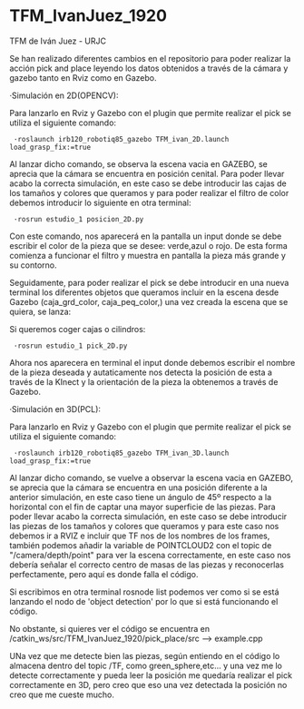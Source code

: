 # TFM_IvanJuez_1920
TFM de Iván Juez - URJC

Se han realizado diferentes cambios en el repositorio para poder realizar la acción pick and place leyendo los datos obtenidos a través de la cámara y gazebo tanto en Rviz como en Gazebo.

·Simulación en 2D(OPENCV):

Para lanzarlo en Rviz y Gazebo con el plugin que permite realizar el pick se utiliza el siguiente comando:

     ·roslaunch irb120_robotiq85_gazebo TFM_ivan_2D.launch load_grasp_fix:=true

Al lanzar dicho comando, se observa la escena vacia en GAZEBO, se aprecia que la cámara se encuentra en posición cenital. Para poder llevar acabo la correcta simulación, en este caso se debe introducir las cajas de los tamaños y colores que queramos y para poder realizar el filtro de color debemos introducir lo siguiente en otra terminal:

     ·rosrun estudio_1 posicion_2D.py

Con este comando, nos aparecerá en la pantalla un input donde se debe escribir el color de la pieza que se desee: verde,azul o rojo. De esta forma comienza a funcionar el filtro y muestra en pantalla la pieza más grande y su contorno.

Seguidamente, para poder realizar el pick se debe introducir en una nueva terminal los diferentes objetos que queramos incluir en la escena desde Gazebo (caja_grd_color, caja_peq_color,) una vez creada la escena que se quiera, se lanza:

Si queremos coger cajas o cilindros:

     ·rosrun estudio_1 pick_2D.py
  
Ahora nos aparecera en terminal el input donde debemos escribir el nombre de la pieza deseada y autaticamente nos detecta la posición de esta a través de la KInect y la orientación de la pieza la obtenemos a través de Gazebo.


·Simulación en 3D(PCL): 

Para lanzarlo en Rviz y Gazebo con el plugin que permite realizar el pick se utiliza el siguiente comando:

     ·roslaunch irb120_robotiq85_gazebo TFM_ivan_3D.launch load_grasp_fix:=true

Al lanzar dicho comando, se vuelve a observar la escena vacia en GAZEBO, se aprecia que la cámara se encuentra en una posición diferente a la anterior simulación, en este caso tiene un ángulo de 45º respecto a la horizontal con el fin de captar una mayor superficie de las piezas. Para poder llevar acabo la correcta simulación, en este caso se debe introducir las piezas de los tamaños y colores que queramos y para este caso nos debemos ir a RVIZ e incluir que TF nos de los nombres de los frames, también podemos añadir la variable de POINTCLOUD2 con el topic de "/camera/depth/point" para ver la escena correctamente, en este caso nos debería señalar el correcto centro de masas de las piezas y reconocerlas perfectamente, pero aquí es donde falla el código.

Si escribimos en otra terminal rosnode list podemos ver como si se está lanzando el nodo de 'object detection' por lo que si está funcionando el código.

No obstante, si quieres ver el código se encuentra en /catkin_ws/src/TFM_IvanJuez_1920/pick_place/src --> example.cpp

UNa vez que me detecte bien las piezas, según entiendo en el código lo almacena dentro del topic /TF, como green_sphere,etc... y una vez me lo detecte correctamente y pueda leer la posición me quedaría realizar el pick correctamente en 3D, pero creo que eso una vez detectada la posición no creo que me cueste mucho.









